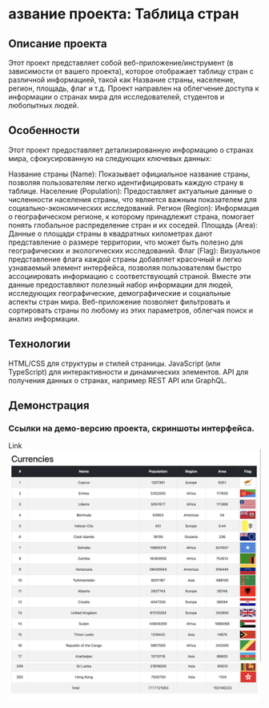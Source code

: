 <h1>азвание проекта: Таблица стран</h1>

<h2>Описание проекта</h2>

Этот проект представляет собой веб-приложение/инструмент (в зависимости от вашего проекта), которое отображает таблицу стран с различной информацией, такой как Название страны, население, регион, площадь, флаг и т.д. Проект направлен на облегчение доступа к информации о странах мира для исследователей, студентов и любопытных людей.

<h2>Особенности</h2>

Этот проект предоставляет детализированную информацию о странах мира, сфокусированную на следующих ключевых данных:

Название страны (Name): Показывает официальное название страны, позволяя пользователям легко идентифицировать каждую страну в таблице.
Население (Population): Предоставляет актуальные данные о численности населения страны, что является важным показателем для социально-экономических исследований.
Регион (Region): Информация о географическом регионе, к которому принадлежит страна, помогает понять глобальное распределение стран и их соседей.
Площадь (Area): Данные о площади страны в квадратных километрах дают представление о размере территории, что может быть полезно для географических и экологических исследований.
Флаг (Flag): Визуальное представление флага каждой страны добавляет красочный и легко узнаваемый элемент интерфейса, позволяя пользователям быстро ассоциировать информацию с соответствующей страной.
Вместе эти данные предоставляют полезный набор информации для людей, исследующих географические, демографические и социальные аспекты стран мира. Веб-приложение позволяет фильтровать и сортировать страны по любому из этих параметров, облегчая поиск и анализ информации.

<h2>Технологии</h2>

HTML/CSS для структуры и стилей страницы.
JavaScript (или TypeScript) для интерактивности и динамических элементов.
API для получения данных о странах, например REST API или GraphQL. 

<h2>Демонстрация</h2>
<h3>Cсылки на демо-версию проекта, скриншоты интерфейса.</h3>
<lin src="https://vladiki23.github.io/js1/">Link</lin>
<img src="./img/1.png" alt="1">
<img src="./img/2.png" alt="2">